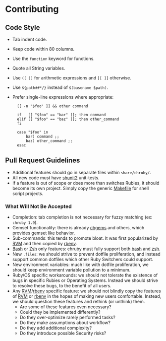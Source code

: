 # Contributing

## Code Style

* Tab indent code.
* Keep code within 80 columns.
* Use the `function` keyword for functions.
* Quote all String variables.
* Use `(( ))` for arithmetic expressions and `[[ ]]` otherwise.
* Use `${path##*/}` instead of `$(basename $path)`.
* Prefer single-line expressions where appropriate:

        [[ -n "$foo" ]] && other command

        if   [[ "$foo" == "bar" ]]; then command
        elif [[ "$foo" == "baz" ]]; then other_command
        fi

        case "$foo" in
        	bar) command ;;
        	baz) other_command ;;
        esac

## Pull Request Guidelines

* Additional features should go in separate files within `share/chruby/`.
* All new code must have [shunit2] unit-tests.
* If a feature is out of scope or does more than switches Rubies,
  it should become its own project. Simply copy the generic [Makefile]
  for shell script projects.

### What Will Not Be Accepted

* Completion: tab completion is not necessary for fuzzy matching
  (ex: `chruby 1.9`).
* Gemset functionality: there is already [chgems] and others, which provides
  gemset like behavior.
* Sub-commands: this tends to promote bloat. It was first popularized by [RVM]
  and then copied by [rbenv].
* [Bash][bash] or [Zsh][zsh] only features: chruby must fully support both
  [bash] and [zsh].
* New `.files`: we should strive to prevent dotfile proliferation, and instead
  support common dotfiles which other Ruby Switchers could support.
* New environment variables: much like with dotfile proliferation,
  we should keep environment variable pollution to a minimum.
* Ruby/OS specific workarounds: we should not tolerate the existence of bugs
  in specific Rubies or Operating Systems. Instead we should strive to resolve
  these bugs, to the benefit of all users.
* Any [RVM]/[rbenv] specific feature: we should not blindly copy the features of
  [RVM] or [rbenv] in the hopes of making new users comfortable. Instead,
  we should question these features and rethink (or unthink) them.
  * Are some of these features even necessary?
  * Could they be implemented differently?
  * Do they over-optimize rarely performed tasks?
  * Do they make assumptions about workflow?
  * Do they add additional complexity?
  * Do they introduce possible Security risks?

[Makefile]: https://gist.github.com/3224049
[shunit2]: http://code.google.com/p/shunit2/

[bash]: http://www.gnu.org/software/bash/
[zsh]: http://www.zsh.org/

[RVM]: https://rvm.io/
[rbenv]: https://github.com/sstephenson/rbenv#readme

[chgems]: https://github.com/postmodern/chgems#readme
